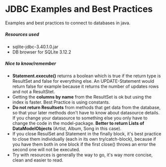 # JDBC Examples and Best Practices

Examples and best practices to connect to databases in java.

##### Resources used

* sqlite-jdbc-3.40.1.0.jar
* DB browser for SQLite 3.12.2

##### Nice to know/remember

* **Statement.execute()** returns a boolean which is true if the return type is ResultSet and false for everything else. An UPDATE-Statement would return false for example because it returns the number of updates rows and not a ResultStet.
* Getting the **columns by name** from the ResultSet is ok but using the index is faster. Best Practice is using constants.
* **Do not return Resultsets** from methods that get data from the database, so that your later methods don't have to know about datasource details. If you change your datasource to something else you only have to change the code in the model-package. **Better to return Lists of DataModelObjects** (Artist, Album, Song in this case).
* If you close ResulSet and Statement in the finally block, it's best practice to close them individually (each in its own try/catch-block), because if you have them both in one block if the first close() throws an error the second one will not be executed. 
* Try with resources is generally the way to go, it's way more concise, clean and easier to read.